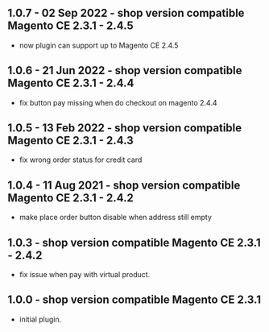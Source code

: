 ## 1.0.7 - 02 Sep 2022 - shop version compatible Magento CE 2.3.1 - 2.4.5
* now plugin can support up to Magento CE 2.4.5

## 1.0.6 - 21 Jun 2022 - shop version compatible Magento CE 2.3.1 - 2.4.4
* fix button pay missing when do checkout on magento 2.4.4

## 1.0.5 - 13 Feb 2022 - shop version compatible Magento CE 2.3.1 - 2.4.3
* fix wrong order status for credit card

## 1.0.4 - 11 Aug 2021 - shop version compatible Magento CE 2.3.1 - 2.4.2
* make place order button disable when address still empty

## 1.0.3 - shop version compatible Magento CE 2.3.1 - 2.4.2
* fix issue when pay with virtual product.

## 1.0.0 - shop version compatible Magento CE 2.3.1
* initial plugin.